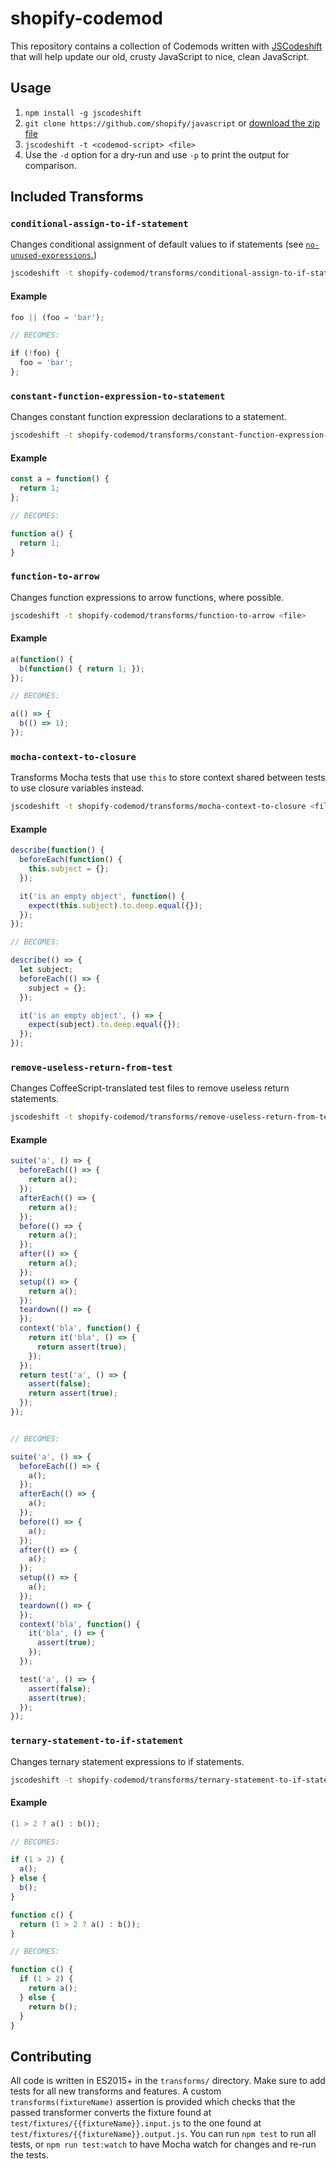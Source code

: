 # shopify-codemod

This repository contains a collection of Codemods written with [JSCodeshift](https://github.com/facebook/jscodeshift) that will help update our old, crusty JavaScript to nice, clean JavaScript.

## Usage

1. `npm install -g jscodeshift`
1. `git clone https://github.com/shopify/javascript` or [download the zip file](https://github.com/shopify/javascript/archive/master.zip)
1. `jscodeshift -t <codemod-script> <file>`
1. Use the `-d` option for a dry-run and use `-p` to print the output for comparison.

## Included Transforms

### `conditional-assign-to-if-statement`

Changes conditional assignment of default values to if statements (see [`no-unused-expressions`.](http://eslint.org/docs/rules/no-unused-expressions))

```sh
jscodeshift -t shopify-codemod/transforms/conditional-assign-to-if-statement <file>
```

#### Example

```js
foo || (foo = 'bar');

// BECOMES:

if (!foo) {
  foo = 'bar';
};
```

### `constant-function-expression-to-statement`

Changes constant function expression declarations to a statement.

```sh
jscodeshift -t shopify-codemod/transforms/constant-function-expression-to-statement <file>
```

#### Example

```js
const a = function() {
  return 1;
};

// BECOMES:

function a() {
  return 1;
}
```

### `function-to-arrow`

Changes function expressions to arrow functions, where possible.

```sh
jscodeshift -t shopify-codemod/transforms/function-to-arrow <file>
```

#### Example

```js
a(function() {
  b(function() { return 1; });
});

// BECOMES:

a(() => {
  b(() => 1);
});
```

### `mocha-context-to-closure`

Transforms Mocha tests that use `this` to store context shared between tests to use closure variables instead.

```sh
jscodeshift -t shopify-codemod/transforms/mocha-context-to-closure <file>
```

#### Example

```js
describe(function() {
  beforeEach(function() {
    this.subject = {};
  });

  it('is an empty object', function() {
    expect(this.subject).to.deep.equal({});
  });
});

// BECOMES:

describe(() => {
  let subject;
  beforeEach(() => {
    subject = {};
  });

  it('is an empty object', () => {
    expect(subject).to.deep.equal({});
  });
});
```

### `remove-useless-return-from-test`

Changes CoffeeScript-translated test files to remove useless return statements.

```sh
jscodeshift -t shopify-codemod/transforms/remove-useless-return-from-test <file>
```

#### Example

```js
suite('a', () => {
  beforeEach(() => {
    return a();
  });
  afterEach(() => {
    return a();
  });
  before(() => {
    return a();
  });
  after(() => {
    return a();
  });
  setup(() => {
    return a();
  });
  teardown(() => {
  });
  context('bla', function() {
    return it('bla', () => {
      return assert(true);
    });
  });
  return test('a', () => {
    assert(false);
    return assert(true);
  });
});


// BECOMES:

suite('a', () => {
  beforeEach(() => {
    a();
  });
  afterEach(() => {
    a();
  });
  before(() => {
    a();
  });
  after(() => {
    a();
  });
  setup(() => {
    a();
  });
  teardown(() => {
  });
  context('bla', function() {
    it('bla', () => {
      assert(true);
    });
  });

  test('a', () => {
    assert(false);
    assert(true);
  });
});

```


### `ternary-statement-to-if-statement`

Changes ternary statement expressions to if statements.

```sh
jscodeshift -t shopify-codemod/transforms/ternary-statement-to-if-statement <file>
```

#### Example

```js
(1 > 2 ? a() : b());

// BECOMES:

if (1 > 2) {
  a();
} else {
  b();
}
```

```js
function c() {
  return (1 > 2 ? a() : b());
}

// BECOMES:

function c() {
  if (1 > 2) {
    return a();
  } else {
    return b();
  }
}
```

## Contributing

All code is written in ES2015+ in the `transforms/` directory. Make sure to add tests for all new transforms and features. A custom `transforms(fixtureName)` assertion is provided which checks that the passed transformer converts the fixture found at `test/fixtures/{{fixtureName}}.input.js` to the one found at `test/fixtures/{{fixtureName}}.output.js`. You can run `npm test` to run all tests, or `npm run test:watch` to have Mocha watch for changes and re-run the tests.
